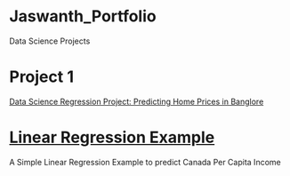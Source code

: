 # Jaswanth_Portfolio
Data Science Projects 

# Project 1
[Data Science Regression Project: Predicting Home Prices in Banglore](https://github.com/iamjaswanth/Data-Science-Regression-Project-Predicting-Home-Prices-in-Banglore/blob/main/Benguluru_RealEstate.ipynb)

# [Linear Regression Example](https://github.com/iamjaswanth/Linear-Regression-Example)
A Simple Linear Regression Example to predict Canada Per Capita Income
